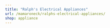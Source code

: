 ```yaml
---
title: "Ralph's Electrical Appliances"
url: /mamaroneck/ralphs-electrical-appliances/
shop: appliance
---
```

